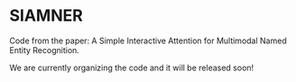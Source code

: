 # SIAMNER
Code from the paper: A Simple Interactive Attention for Multimodal Named Entity Recognition.

We are currently organizing the code and it will be released soon!


